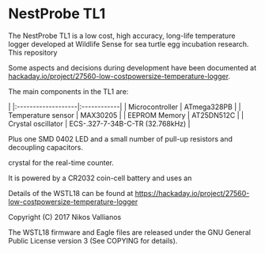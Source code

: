 # NestProbe TL1

The NestProbe TL1 is a low cost, high accuracy, long-life temperature logger
developed at Wildlife Sense for sea turtle egg incubation research. This repository

Some aspects and decisions during development have been documented at [hackaday.io/project/27560-low-costpowersize-temperature-logger](https://hackaday.io/project/27560-low-costpowersize-temperature-logger).

The main components in the TL1 are:

|
|:-------------------|:------------|
| Microcontroller    | ATmega328PB |
| Temperature sensor | MAX30205    |
| EEPROM Memory      | AT25DN512C  |
| Crystal oscillator | ECS-.327-7-34B-C-TR (32.768kHz) |

Plus one SMD 0402 LED and a small number of pull-up resistors and decoupling capacitors.

crystal for the real-time counter.

It is powered by a CR2032 coin-cell battery and uses an 

Details of the WSTL18 can be found at
https://hackaday.io/project/27560-low-costpowersize-temperature-logger

Copyright (C) 2017 Nikos Vallianos

The WSTL18 firmware and Eagle files are released under the GNU General Public License version 3
(See COPYING for details).

